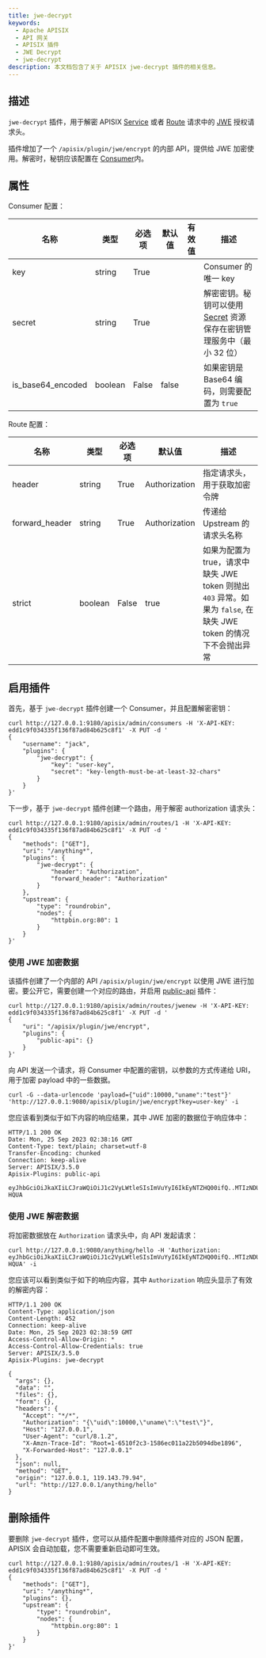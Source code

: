 ```yaml
---
title: jwe-decrypt
keywords:
  - Apache APISIX
  - API 网关
  - APISIX 插件
  - JWE Decrypt
  - jwe-decrypt
description: 本文档包含了关于 APISIX jwe-decrypt 插件的相关信息。
---
```


<!--
#
# Licensed to the Apache Software Foundation (ASF) under one or more
# contributor license agreements.  See the NOTICE file distributed with
# this work for additional information regarding copyright ownership.
# The ASF licenses this file to You under the Apache License, Version 2.0
# (the "License"); you may not use this file except in compliance with
# the License.  You may obtain a copy of the License at
#
#     http://www.apache.org/licenses/LICENSE-2.0
#
# Unless required by applicable law or agreed to in writing, software
# distributed under the License is distributed on an "AS IS" BASIS,
# WITHOUT WARRANTIES OR CONDITIONS OF ANY KIND, either express or implied.
# See the License for the specific language governing permissions and
# limitations under the License.
#
-->

## 描述

`jwe-decrypt` 插件，用于解密 APISIX [Service](../terminology/service.md) 或者 [Route](../terminology/route.md) 请求中的 [JWE](https://datatracker.ietf.org/doc/html/rfc7516) 授权请求头。

插件增加了一个 `/apisix/plugin/jwe/encrypt` 的内部 API，提供给 JWE 加密使用。解密时，秘钥应该配置在 [Consumer](../terminology/consumer.md)内。

## 属性

Consumer 配置：

| 名称          | 类型      | 必选项   | 默认值   | 有效值 | 描述                                                                   |
|---------------|---------|-------|-------|-----|----------------------------------------------------------------------|
| key           | string  | True  |       |     | Consumer 的唯一 key                                                     |
| secret        | string  | True  |       |     | 解密密钥。秘钥可以使用 [Secret](../terminology/secret.md) 资源保存在密钥管理服务中（最小 32 位） |
| is_base64_encoded | boolean | False | false |     | 如果密钥是 Base64 编码，则需要配置为 `true`                                        |

Route 配置：

| 名称             | 类型      | 必选项   | 默认值           | 描述                                                                         |
|----------------|---------|-------|---------------|----------------------------------------------------------------------------|
| header         | string  | True | Authorization | 指定请求头，用于获取加密令牌                                                             |
| forward_header | string  | True | Authorization | 传递给 Upstream 的请求头名称                                                        |
| strict         | boolean | False | true          | 如果为配置为 true，请求中缺失 JWE token 则抛出 `403` 异常。如果为 `false`, 在缺失 JWE token 的情况下不会抛出异常 |

## 启用插件

首先，基于 `jwe-decrypt` 插件创建一个 Consumer，并且配置解密密钥：

```shell
curl http://127.0.0.1:9180/apisix/admin/consumers -H 'X-API-KEY: edd1c9f034335f136f87ad84b625c8f1' -X PUT -d '
{
    "username": "jack",
    "plugins": {
        "jwe-decrypt": {
            "key": "user-key",
            "secret": "key-length-must-be-at-least-32-chars"
        }
    }
}'
```

下一步，基于 `jwe-decrypt` 插件创建一个路由，用于解密 authorization 请求头：

```shell
curl http://127.0.0.1:9180/apisix/admin/routes/1 -H 'X-API-KEY: edd1c9f034335f136f87ad84b625c8f1' -X PUT -d '
{
    "methods": ["GET"],
    "uri": "/anything*",
    "plugins": {
        "jwe-decrypt": {
            "header": "Authorization",
            "forward_header": "Authorization"
        }
    },
    "upstream": {
        "type": "roundrobin",
        "nodes": {
            "httpbin.org:80": 1
        }
    }
}'
```

### 使用 JWE 加密数据

该插件创建了一个内部的 API `/apisix/plugin/jwe/encrypt` 以使用 JWE 进行加密。要公开它，需要创建一个对应的路由，并启用 [public-api](public-api.md) 插件：

```shell
curl http://127.0.0.1:9180/apisix/admin/routes/jwenew -H 'X-API-KEY: edd1c9f034335f136f87ad84b625c8f1' -X PUT -d '
{
    "uri": "/apisix/plugin/jwe/encrypt",
    "plugins": {
        "public-api": {}
    }
}'
```

向 API 发送一个请求，将 Consumer 中配置的密钥，以参数的方式传递给 URI，用于加密 payload 中的一些数据。

```shell
curl -G --data-urlencode 'payload={"uid":10000,"uname":"test"}' 'http://127.0.0.1:9080/apisix/plugin/jwe/encrypt?key=user-key' -i
```

您应该看到类似于如下内容的响应结果，其中 JWE 加密的数据位于响应体中：

```
HTTP/1.1 200 OK
Date: Mon, 25 Sep 2023 02:38:16 GMT
Content-Type: text/plain; charset=utf-8
Transfer-Encoding: chunked
Connection: keep-alive
Server: APISIX/3.5.0
Apisix-Plugins: public-api

eyJhbGciOiJkaXIiLCJraWQiOiJ1c2VyLWtleSIsImVuYyI6IkEyNTZHQ00ifQ..MTIzNDU2Nzg5MDEy.hfzMJ0YfmbMcJ0ojgv4PYAHxPjlgMivmv35MiA.7nilnBt2dxLR_O6kf-HQUA
```

### 使用 JWE 解密数据

将加密数据放在 `Authorization` 请求头中，向 API 发起请求：

```shell
curl http://127.0.0.1:9080/anything/hello -H 'Authorization: eyJhbGciOiJkaXIiLCJraWQiOiJ1c2VyLWtleSIsImVuYyI6IkEyNTZHQ00ifQ..MTIzNDU2Nzg5MDEy.hfzMJ0YfmbMcJ0ojgv4PYAHxPjlgMivmv35MiA.7nilnBt2dxLR_O6kf-HQUA' -i
```

您应该可以看到类似于如下的响应内容，其中 `Authorization` 响应头显示了有效的解密内容：

```
HTTP/1.1 200 OK
Content-Type: application/json
Content-Length: 452
Connection: keep-alive
Date: Mon, 25 Sep 2023 02:38:59 GMT
Access-Control-Allow-Origin: *
Access-Control-Allow-Credentials: true
Server: APISIX/3.5.0
Apisix-Plugins: jwe-decrypt

{
  "args": {},
  "data": "",
  "files": {},
  "form": {},
  "headers": {
    "Accept": "*/*",
    "Authorization": "{\"uid\":10000,\"uname\":\"test\"}",
    "Host": "127.0.0.1",
    "User-Agent": "curl/8.1.2",
    "X-Amzn-Trace-Id": "Root=1-6510f2c3-1586ec011a22b5094dbe1896",
    "X-Forwarded-Host": "127.0.0.1"
  },
  "json": null,
  "method": "GET",
  "origin": "127.0.0.1, 119.143.79.94",
  "url": "http://127.0.0.1/anything/hello"
}
```

## 删除插件

要删除 `jwe-decrypt` 插件，您可以从插件配置中删除插件对应的 JSON 配置，APISIX 会自动加载，您不需要重新启动即可生效。

```shell
curl http://127.0.0.1:9180/apisix/admin/routes/1 -H 'X-API-KEY: edd1c9f034335f136f87ad84b625c8f1' -X PUT -d '
{
    "methods": ["GET"],
    "uri": "/anything*",
    "plugins": {},
    "upstream": {
        "type": "roundrobin",
        "nodes": {
            "httpbin.org:80": 1
        }
    }
}'
```
